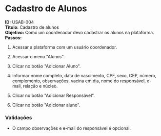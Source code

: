 # Cadastro de Alunos
**ID:** USAB-004  
**Título:** Cadastro de alunos \
**Objetivo:** Como um coordenador devo cadastrar os alunos na plataforma.  
**Passos:**

1.  Acessar a plataforma com um usuário coordenador.
    
2.  Acessar o menu "Alunos".
    
3.  Clicar no botão "Adicionar Aluno".
    
4.  Informar nome completo, data de nascimento, CPF, sexo, CEP, número, complemento, observações, vacina em dia, nome do responsável, e-mail, relação e núcleo.

6. Clicar no botão "Adicionar Responsável".

7. Clicar no botão "Adicionar aluno".

 ### Validações    

-  O campo observações e e-mail do responsável é opcional.


